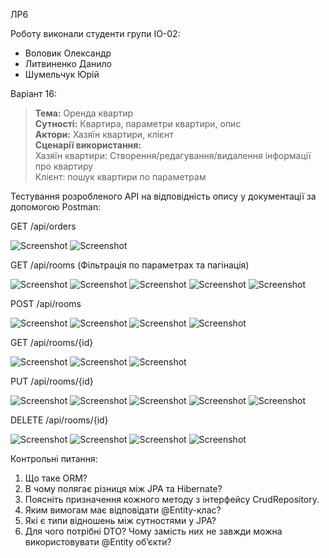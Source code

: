 ЛР6

Роботу виконали студенти групи ІО-02:
- Воловик Олександр
- Литвиненко Данило
- Шумельчук Юрій

Варіант 16:
><b>Тема:</b> Оренда квартир
<br><b>Сутності:</b> Квартира, параметри квартири, опис
<br><b>Актори:</b> Хазяїн квартири, клієнт 
<br><b>Сценарії використання:</b> 
<br>Хазяїн квартири: Створення/редагування/видалення інформації про квартиру
<br>Клієнт: пошук квартири по параметрам

Тестування розробленого API на відповідність опису у документації за допомогою Postman:

GET /api/orders

![Screenshot](readme/GET_orders_doc.png)
![Screenshot](readme/GET_orders_200.png)

GET /api/rooms (Фільтрація по параметрах та пагінація)

![Screenshot](readme/GET_rooms_doc.png)
![Screenshot](readme/GET_rooms_200.png)
![Screenshot](readme/GET_rooms_200_filtered.png)
![Screenshot](readme/GET_rooms_200_filtered2.png)
![Screenshot](readme/GET_rooms_200_paginated.png)

POST /api/rooms

![Screenshot](readme/POST_rooms_doc.png)
![Screenshot](readme/POST_rooms_200.png)
![Screenshot](readme/POST_rooms_400.png)
![Screenshot](readme/POST_rooms_401.png)

GET /api/rooms/{id}

![Screenshot](readme/GET_rooms_id_doc.png)
![Screenshot](readme/GET_rooms_id_200.png)
![Screenshot](readme/GET_rooms_id_404.png)

PUT /api/rooms/{id}

![Screenshot](readme/PUT_rooms_id_doc.png)
![Screenshot](readme/PUT_rooms_id_200.png)
![Screenshot](readme/PUT_rooms_id_400.png)
![Screenshot](readme/PUT_rooms_id_401.png)
![Screenshot](readme/PUT_rooms_id_404.png)

DELETE /api/rooms/{id}

![Screenshot](readme/DELETE_rooms_id_doc.png)
![Screenshot](readme/DELETE_rooms_id_200.png)
![Screenshot](readme/DELETE_rooms_id_401.png)
![Screenshot](readme/DELETE_rooms_id_404.png)

Контрольні питання:

1. Що таке ORM?
2. В чому полягає різниця між JPA та Hibernate?
3. Поясніть призначення кожного методу з інтерфейсу CrudRepository.
4. Яким вимогам має відповідати @Entity-клас?
5. Які є типи відношень між сутностями у JPA?
6. Для чого потрібні DTO? Чому замість них не завжди можна використовувати @Entity об’єкти?